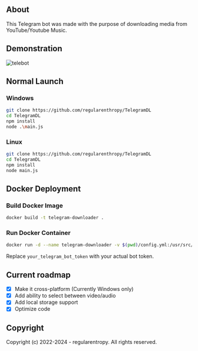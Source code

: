 
## About
This Telegram bot was made with the purpose of downloading media from YouTube/Youtube Music.

## Demonstration
![telebot](https://user-images.githubusercontent.com/89523758/199017350-cd570715-e633-4f68-b198-0d37b2bf3879.gif)

## Normal Launch

### Windows
```sh
git clone https://github.com/regularenthropy/TelegramDL
cd TelegramDL
npm install
node .\main.js
```

### Linux
```sh
git clone https://github.com/regularenthropy/TelegramDL
cd TelegramDL
npm install
node main.js
```

## Docker Deployment

### Build Docker Image
```sh
docker build -t telegram-downloader .
```

### Run Docker Container
```sh
docker run -d --name telegram-downloader -v $(pwd)/config.yml:/usr/src/app/config.yml -e token=your_telegram_bot_token telegram-downloader
```
Replace `your_telegram_bot_token` with your actual bot token.

## Current roadmap
- [X] Make it cross-platform (Currently Windows only)
- [X] Add ability to select between video/audio
- [X] Add local storage support
- [X] Optimize code

## Copyright
Copyright (c) 2022-2024 - regularentropy. All rights reserved.
